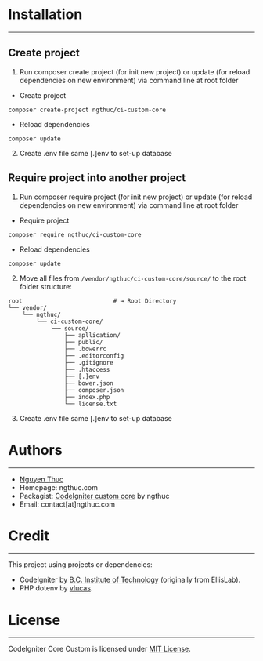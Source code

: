 # Installation
--------------------------
## Create project
1. Run composer create project (for init new project) or update (for reload dependencies on new environment) via command line at root folder
* Create project
```shell
composer create-project ngthuc/ci-custom-core
```
* Reload dependencies
```shell
composer update
```
2. Create .env file same [.]env to set-up database
## Require project into another project
1. Run composer require project (for init new project) or update (for reload dependencies on new environment) via command line at root folder
* Require project
```shell
composer require ngthuc/ci-custom-core
```
* Reload dependencies
```shell
composer update
```
2. Move all files from `/vendor/ngthuc/ci-custom-core/source/` to the root folder structure:
```shell
root                          # → Root Directory
└── vendor/
    └── ngthuc/
        └── ci-custom-core/
            └── source/
                ├── apllication/
                ├── public/
                ├── .bowerrc
                ├── .editorconfig
                ├── .gitignore
                ├── .htaccess
                ├── [.]env
                ├── bower.json
                ├── composer.json
                ├── index.php
                └── license.txt
```
3. Create .env file same [.]env to set-up database

# Authors
--------------------------
* [Nguyen Thuc](https://ngthuc.github.io/)
* Homepage: ngthuc.com
* Packagist: [CodeIgniter custom core](https://packagist.org/packages/ngthuc/ci-custom-core) by ngthuc
* Email: contact[at]ngthuc.com

# Credit
--------------------------
This project using projects or dependencies:
* CodeIgniter by [B.C. Institute of Technology](https://github.com/bcit-ci/CodeIgniter) (originally from EllisLab).
* PHP dotenv by [vlucas](https://github.com/vlucas/phpdotenv).

# License
--------------------------
CodeIgniter Core Custom is licensed under [MIT License](LICENSE).
